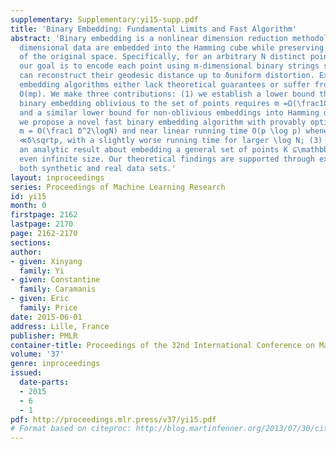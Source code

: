 ```yaml
---
supplementary: Supplementary:yi15-supp.pdf
title: 'Binary Embedding: Fundamental Limits and Fast Algorithm'
abstract: 'Binary embedding is a nonlinear dimension reduction methodology where high
  dimensional data are embedded into the Hamming cube while preserving the structure
  of the original space. Specifically, for an arbitrary N distinct points in \mathbbS^p-1,
  our goal is to encode each point using m-dimensional binary strings such that we
  can reconstruct their geodesic distance up to δuniform distortion. Existing binary
  embedding algorithms either lack theoretical guarantees or suffer from running time
  O(mp). We make three contributions: (1) we establish a lower bound that shows any
  binary embedding oblivious to the set of points requires m =Ω(\frac1δ^2\logN) bits
  and a similar lower bound for non-oblivious embeddings into Hamming distance; (2)
  we propose a novel fast binary embedding algorithm with provably optimal bit complexity
  m = O(\frac1 δ^2\logN) and near linear running time O(p \log p) whenever \log N
  ≪δ\sqrtp, with a slightly worse running time for larger \log N; (3) we also provide
  an analytic result about embedding a general set of points K ⊆\mathbbS^p-1 with
  even infinite size. Our theoretical findings are supported through experiments on
  both synthetic and real data sets.'
layout: inproceedings
series: Proceedings of Machine Learning Research
id: yi15
month: 0
firstpage: 2162
lastpage: 2170
page: 2162-2170
sections: 
author:
- given: Xinyang
  family: Yi
- given: Constantine
  family: Caramanis
- given: Eric
  family: Price
date: 2015-06-01
address: Lille, France
publisher: PMLR
container-title: Proceedings of the 32nd International Conference on Machine Learning
volume: '37'
genre: inproceedings
issued:
  date-parts:
  - 2015
  - 6
  - 1
pdf: http://proceedings.mlr.press/v37/yi15.pdf
# Format based on citeproc: http://blog.martinfenner.org/2013/07/30/citeproc-yaml-for-bibliographies/
---
```

